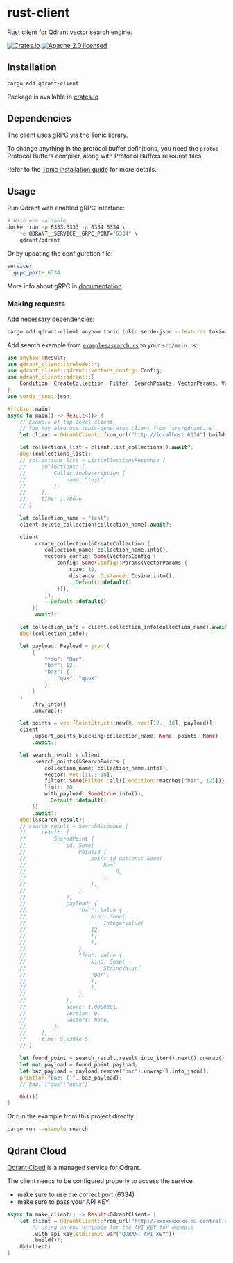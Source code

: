 # rust-client

Rust client for Qdrant vector search engine.

[![Crates.io][crates-badge]][crates-url]
[![Apache 2.0 licensed][apache2-badge]][apache2-url]

[crates-badge]: https://img.shields.io/crates/v/qdrant-client.svg

[crates-url]: https://crates.io/crates/qdrant-client

[apache2-badge]: https://img.shields.io/badge/license-apache2-blue.svg

[apache2-url]: https://github.com/qdrant/rust-client/blob/master/LICENSE

## Installation

```bash
cargo add qdrant-client
```

Package is available in [crates.io](https://crates.io/crates/qdrant-client)

## Dependencies

The client uses gRPC via the [Tonic](https://github.com/hyperium/tonic) library.

To change anything in the protocol buffer definitions, you need the `protoc` Protocol Buffers compiler, along with Protocol Buffers resource files.

Refer to the [Tonic installation guide](https://github.com/hyperium/tonic#dependencies) for more details.

## Usage

Run Qdrant with enabled gRPC interface:

```bash
# With env variable
docker run -p 6333:6333 -p 6334:6334 \
    -e QDRANT__SERVICE__GRPC_PORT="6334" \
    qdrant/qdrant
```

Or by updating the configuration file:

```yaml
service:
  grpc_port: 6334
```

More info about gRPC in [documentation](https://qdrant.tech/documentation/quick_start/#grpc).

### Making requests

Add necessary dependencies:

```bash
cargo add qdrant-client anyhow tonic tokio serde-json --features tokio/rt-multi-thread
```

Add search example from [`examples/search.rs`](./examples/search.rs) to your `src/main.rs`:

```rust
use anyhow::Result;
use qdrant_client::prelude::*;
use qdrant_client::qdrant::vectors_config::Config;
use qdrant_client::qdrant::{
    Condition, CreateCollection, Filter, SearchPoints, VectorParams, VectorsConfig,
};
use serde_json::json;

#[tokio::main]
async fn main() -> Result<()> {
    // Example of top level client
    // You may also use tonic-generated client from `src/qdrant.rs`
    let client = QdrantClient::from_url("http://localhost:6334").build()?;

    let collections_list = client.list_collections().await?;
    dbg!(collections_list);
    // collections_list = ListCollectionsResponse {
    //     collections: [
    //         CollectionDescription {
    //             name: "test",
    //         },
    //     ],
    //     time: 1.78e-6,
    // }

    let collection_name = "test";
    client.delete_collection(collection_name).await?;

    client
        .create_collection(&CreateCollection {
            collection_name: collection_name.into(),
            vectors_config: Some(VectorsConfig {
                config: Some(Config::Params(VectorParams {
                    size: 10,
                    distance: Distance::Cosine.into(),
                    ..Default::default()
                })),
            }),
            ..Default::default()
        })
        .await?;

    let collection_info = client.collection_info(collection_name).await?;
    dbg!(collection_info);

    let payload: Payload = json!(
        {
            "foo": "Bar",
            "bar": 12,
            "baz": {
                "qux": "quux"
            }
        }
    )
        .try_into()
        .unwrap();

    let points = vec![PointStruct::new(0, vec![12.; 10], payload)];
    client
        .upsert_points_blocking(collection_name, None, points, None)
        .await?;

    let search_result = client
        .search_points(&SearchPoints {
            collection_name: collection_name.into(),
            vector: vec![11.; 10],
            filter: Some(Filter::all([Condition::matches("bar", 12)])),
            limit: 10,
            with_payload: Some(true.into()),
            ..Default::default()
        })
        .await?;
    dbg!(&search_result);
    // search_result = SearchResponse {
    //     result: [
    //         ScoredPoint {
    //             id: Some(
    //                 PointId {
    //                     point_id_options: Some(
    //                         Num(
    //                             0,
    //                         ),
    //                     ),
    //                 },
    //             ),
    //             payload: {
    //                 "bar": Value {
    //                     kind: Some(
    //                         IntegerValue(
    //                     12,
    //                     ),
    //                     ),
    //                 },
    //                 "foo": Value {
    //                     kind: Some(
    //                         StringValue(
    //                     "Bar",
    //                     ),
    //                     ),
    //                 },
    //             },
    //             score: 1.0000001,
    //             version: 0,
    //             vectors: None,
    //         },
    //     ],
    //     time: 9.5394e-5,
    // }

    let found_point = search_result.result.into_iter().next().unwrap();
    let mut payload = found_point.payload;
    let baz_payload = payload.remove("baz").unwrap().into_json();
    println!("baz: {}", baz_payload);
    // baz: {"qux":"quux"}

    Ok(())
}
```

Or run the example from this project directly:

```bash
cargo run --example search
```

## Qdrant Cloud

[Qdrant Cloud](https://cloud.qdrant.io) is a managed service for Qdrant.

The client needs to be configured properly to access the service.

- make sure to use the correct port (6334)
- make sure to pass your API KEY

```rust
async fn make_client() -> Result<QdrantClient> {
    let client = QdrantClient::from_url("http://xxxxxxxxxx.eu-central.aws.cloud.qdrant.io:6334")
        // using an env variable for the API KEY for example
        .with_api_key(std::env::var("QDRANT_API_KEY"))
        .build()?;
    Ok(client)
}
```
